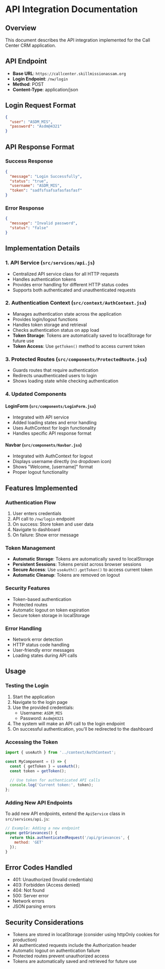 # API Integration Documentation

## Overview
This document describes the API integration implemented for the Call Center CRM application.

## API Endpoint
- **Base URL**: `https://callcenter.skillmissionassam.org`
- **Login Endpoint**: `/nw/login`
- **Method**: POST
- **Content-Type**: application/json

## Login Request Format
```json
{
  "user": "ASDM_MIS",
  "password": "Asdm@4321"
}
```

## API Response Format

### Success Response
```json
{
  "message": "Login Successfully",
  "status": "true",
  "username": "ASDM_MIS",
  "token": "sadfsfsafsafasfasfasf"
}
```

### Error Response
```json
{
  "message": "Invalid password",
  "status": "false"
}
```

## Implementation Details

### 1. API Service (`src/services/api.js`)
- Centralized API service class for all HTTP requests
- Handles authentication tokens
- Provides error handling for different HTTP status codes
- Supports both authenticated and unauthenticated requests

### 2. Authentication Context (`src/context/AuthContext.jsx`)
- Manages authentication state across the application
- Provides login/logout functions
- Handles token storage and retrieval
- Checks authentication status on app load
- **Token Storage**: Tokens are automatically saved to localStorage for future use
- **Token Access**: Use `getToken()` method to access current token

### 3. Protected Routes (`src/components/ProtectedRoute.jsx`)
- Guards routes that require authentication
- Redirects unauthenticated users to login
- Shows loading state while checking authentication

### 4. Updated Components

#### LoginForm (`src/components/LoginForm.jsx`)
- Integrated with API service
- Added loading states and error handling
- Uses AuthContext for login functionality
- Handles specific API response format

#### Navbar (`src/components/Navbar.jsx`)
- Integrated with AuthContext for logout
- Displays username directly (no dropdown icon)
- Shows "Welcome, [username]" format
- Proper logout functionality

## Features Implemented

### Authentication Flow
1. User enters credentials
2. API call to `/nw/login` endpoint
3. On success: Store token and user data
4. Navigate to dashboard
5. On failure: Show error message

### Token Management
- **Automatic Storage**: Tokens are automatically saved to localStorage
- **Persistent Sessions**: Tokens persist across browser sessions
- **Secure Access**: Use `useAuth().getToken()` to access current token
- **Automatic Cleanup**: Tokens are removed on logout

### Security Features
- Token-based authentication
- Protected routes
- Automatic logout on token expiration
- Secure token storage in localStorage

### Error Handling
- Network error detection
- HTTP status code handling
- User-friendly error messages
- Loading states during API calls

## Usage

### Testing the Login
1. Start the application
2. Navigate to the login page
3. Use the provided credentials:
   - Username: `ASDM_MIS`
   - Password: `Asdm@4321`
4. The system will make an API call to the login endpoint
5. On successful authentication, you'll be redirected to the dashboard

### Accessing the Token
```javascript
import { useAuth } from '../context/AuthContext';

const MyComponent = () => {
  const { getToken } = useAuth();
  const token = getToken();
  
  // Use token for authenticated API calls
  console.log('Current token:', token);
};
```

### Adding New API Endpoints
To add new API endpoints, extend the `ApiService` class in `src/services/api.js`:

```javascript
// Example: Adding a new endpoint
async getGrievances() {
  return this.authenticatedRequest('/api/grievances', {
    method: 'GET'
  });
}
```

## Error Codes Handled
- 401: Unauthorized (Invalid credentials)
- 403: Forbidden (Access denied)
- 404: Not found
- 500: Server error
- Network errors
- JSON parsing errors

## Security Considerations
- Tokens are stored in localStorage (consider using httpOnly cookies for production)
- All authenticated requests include the Authorization header
- Automatic logout on authentication failure
- Protected routes prevent unauthorized access
- Tokens are automatically saved and retrieved for future use 